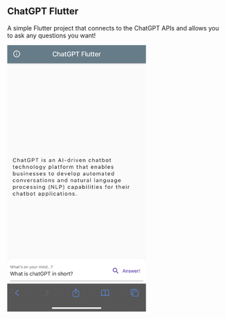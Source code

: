 ## ChatGPT Flutter

A simple Flutter project that connects to the ChatGPT APIs and allows you to ask any questions you want!

<img src="https://github.com/gabrimatic/chat_gpt_flutter/raw/main/screenshot.jpeg" width="320" />
